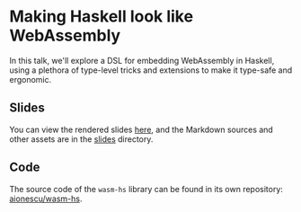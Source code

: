 # Making Haskell look like WebAssembly

In this talk, we'll explore a DSL for embedding WebAssembly in Haskell, using a plethora of type-level tricks and extensions to make it type-safe and ergonomic.

## Slides

You can view the rendered slides [here](https://aionescu.github.io/talks/2023-12-11-wasm-hs/slides/Slides), and the Markdown sources and other assets are in the [slides](slides) directory.

## Code

The source code of the `wasm-hs` library can be found in its own repository: [aionescu/wasm-hs](https://github.com/aionescu/wasm-hs).

